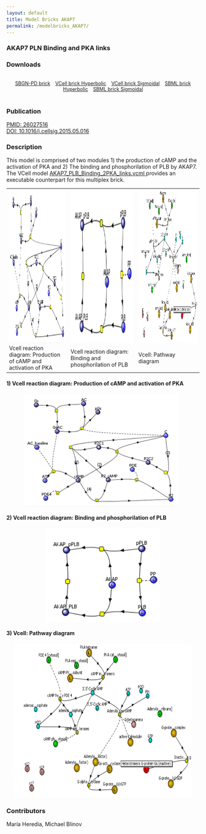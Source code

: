 ```yaml
---
layout: default
title: Model Bricks AKAP7
permalink: /modelbricks_AKAP7/
---
```

### AKAP7 PLN Binding and PKA links

### Downloads
<div class="img" style="font-size:90%; text-align:center;"><br />
 <a href="/modelbricks/PhosphorylationSBGN.graphml">SBGN-PD brick</a> &ensp; 
 <a href="/modelbricks/Tyson_2003_1b.vcml">VCell brick Hyperbolic</a> &ensp; 
 <a href="/modelbricks/Tyson_2003_1c.vcml">VCell brick Sigmoidal</a> &ensp;
 <a href="/modelbricks/Tyson_2003_1b.xml">SBML brick Hyperbolic</a> &ensp;
<a href="/modelbricks/Tyson_2003_1c.xml">SBML brick Sigmoidal</a>
</div>
<br />

### Publication 

 <a href="https://www.ncbi.nlm.nih.gov/pubmed/?term=26027516">PMID: 26027516</a> <br />
 <a href="https://doi.org/10.1016/j.cellsig.2015.05.016">DOI: 10.1016/j.cellsig.2015.05.016</a><br />

### Description

This model is comprised of two modules 1) the production of cAMP and the activation of PKA and 2) The binding and phosphorilation of PLB by AKAP7. The VCell model <a href="/modelbricks/AKAP7_PLB_Binding_2PKA_links"> AKAP7_PLB_Binding_2PKA_links.vcml </a> provides an executable counterpart for this multiplex brick.

<table>
 <tr>
  <td>
   <img align="center" src="/images/modelbricks/cCAMPprod_PKAact.PNG" height="400"/>
  </td>
  <td>
   <img align="center" src="/images/modelbricks/PLB_binding_phosph.PNG" height="400"/>
  </td>
  <td>
   <img align="center" src="/images/modelbricks/Pathways-AKAP7.PNG" height="400"/>
  </td>
 </tr>
  <tr>
  <td>
   Vcell reaction diagram: Production of cAMP and activation of PKA
  </td>
  <td>
   Vcell reaction diagram: Binding and phosphorilation of PLB
  </td>
  <td>
   Vcell: Pathway diagram
  </td>
 </tr>
 </table>
 
#### 1) Vcell reaction diagram: Production of cAMP and activation of PKA

 <p align="center">
  <img src="/images/modelbricks/cCAMPprod_PKAact.PNG" width="400" > &ensp; 
 </p>

#### 2) Vcell reaction diagram: Binding and phosphorilation of PLB

<p align="center">
 <img align="center" src="/images/modelbricks/PLB_binding_phosph.PNG" width="300"/><br />  
</p>

#### 3) Vcell: Pathway diagram

<p align="center">
  <img width="460" height="400" src="/images/modelbricks/Pathways-AKAP7.PNG">
</p>


### Contributors
María Heredia, Michael Blinov

 
